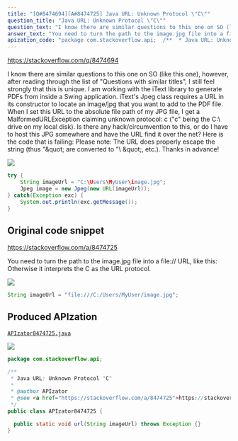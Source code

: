 ```yaml
---
title: "[Q#8474694][A#8474725] Java URL: Unknown Protocol \"C\""
question_title: "Java URL: Unknown Protocol \"C\""
question_text: "I know there are similar questions to this one on SO (like this one), however, after reading through the list of \"Questions with similar titles\", I still feel strongly that this is unique. I am working with the iText library to generate PDFs from inside a Swing application. iText's Jpeg class requires a URL in its constructor to locate an image/jpg that you want to add to the PDF file. When I set this URL to the absolute file path of my JPG file, I get a MalformedURLException claiming unknown protocol: c (\"c\" being the C:\\ drive on my local disk). Is there any hack/circumvention to this, or do I have to host this JPG somewhere and have the URL find it over the net?  Here is the code that is failing: Please note: The URL does properly escape the string (thus \"\\\" are converted to \"\\ \\\", etc.). Thanks in advance!"
answer_text: "You need to turn the path to the image.jpg file into a file:// URL, like this: Otherwise it interprets the C as the URL protocol."
apization_code: "package com.stackoverflow.api;  /**  * Java URL: Unknown Protocol \"C\"  *  * @author APIzator  * @see <a href=\"https://stackoverflow.com/a/8474725\">https://stackoverflow.com/a/8474725</a>  */ public class APIzator8474725 {    public static void url(String imageUrl) throws Exception {} }"
---
```


https://stackoverflow.com/q/8474694

I know there are similar questions to this one on SO (like this one), however, after reading through the list of &quot;Questions with similar titles&quot;, I still feel strongly that this is unique.
I am working with the iText library to generate PDFs from inside a Swing application. iText&#x27;s Jpeg class requires a URL in its constructor to locate an image/jpg that you want to add to the PDF file.
When I set this URL to the absolute file path of my JPG file, I get a MalformedURLException claiming unknown protocol: c (&quot;c&quot; being the C:\ drive on my local disk).
Is there any hack/circumvention to this, or do I have to host this JPG somewhere and have the URL find it over the net?  Here is the code that is failing:
Please note: The URL does properly escape the string (thus &quot;\&quot; are converted to &quot;\ \&quot;, etc.).
Thanks in advance!


<div class="code-logo"><img src="/stackoverflow.png" /></div>

```java
try {
    String imageUrl = "C:\Users\MyUser\image.jpg";
    Jpeg image = new Jpeg(new URL(imageUrl));
} catch(Exception exc) {
    System.out.println(exc.getMessage());
}
```


## Original code snippet

https://stackoverflow.com/a/8474725

You need to turn the path to the image.jpg file into a file:// URL, like this:
Otherwise it interprets the C as the URL protocol.

<div class="code-logo"><img src="/stackoverflow.png" /></div>

```java
String imageUrl = "file:///C:/Users/MyUser/image.jpg";
```

## Produced APIzation

[`APIzator8474725.java`](https://github.com/blind-papers/apization-temp-data/raw/main/search/APIzator8474725.java)

<div class="code-logo"><img src="/apizator.png" /></div>

```java
package com.stackoverflow.api;

/**
 * Java URL: Unknown Protocol "C"
 *
 * @author APIzator
 * @see <a href="https://stackoverflow.com/a/8474725">https://stackoverflow.com/a/8474725</a>
 */
public class APIzator8474725 {

  public static void url(String imageUrl) throws Exception {}
}

```